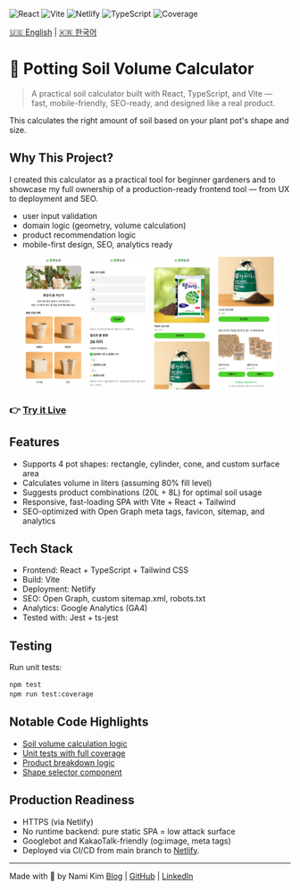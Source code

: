 ![React](https://img.shields.io/badge/React-18-blue?logo=react)
![Vite](https://img.shields.io/badge/Vite-4-purple?logo=vite)
![Netlify](https://img.shields.io/badge/Deployed%20on-Netlify-green?logo=netlify)
![TypeScript](https://img.shields.io/badge/TypeScript-%233178C6?logo=typescript&logoColor=white)
![Coverage](https://img.shields.io/badge/Coverage-100%25-brightgreen)

[🇺🇸 English](./README.md) | [🇰🇷 한국어](./README.ko.md)

# 🌱 Potting Soil Volume Calculator
> A practical soil calculator built with React, TypeScript, and Vite — fast, mobile-friendly, SEO-ready, and designed like a real product.

This calculates the right amount of soil based on your plant pot's shape and size.

## Why This Project?
I created this calculator as a practical tool for beginner gardeners and to showcase my full ownership of a production-ready frontend tool — from UX to deployment and SEO.

- user input validation
- domain logic (geometry, volume calculation)
- product recommendation logic
- mobile-first design, SEO, analytics ready

<p align="center">
  <img src="screenshot_1.png" alt="Screenshot 1" width="22%" />
  <img src="screenshot_2.png" alt="Screenshot 2" width="22%" />
  <img src="screenshot_3.png" alt="Screenshot 3" width="22%" />
  <img src="screenshot_4.png" alt="Screenshot 3" width="22%" />
</p>

### 👉 [Try it Live](https://soilcalc.changbitfarm.com)

## Features
- Supports 4 pot shapes: rectangle, cylinder, cone, and custom surface area
- Calculates volume in liters (assuming 80% fill level)
- Suggests product combinations (20L + 8L) for optimal soil usage
- Responsive, fast-loading SPA with Vite + React + Tailwind
- SEO-optimized with Open Graph meta tags, favicon, sitemap, and analytics

## Tech Stack
- Frontend: React + TypeScript + Tailwind CSS
- Build: Vite
- Deployment: Netlify
- SEO: Open Graph, custom sitemap.xml, robots.txt
- Analytics: Google Analytics (GA4)
- Tested with: Jest + ts-jest

## Testing
Run unit tests:
```bash
npm test
npm run test:coverage
```

## Notable Code Highlights

- [Soil volume calculation logic](./src/utils/calculator.ts)
- [Unit tests with full coverage](./src/utils/calculator.test.ts)
- [Product breakdown logic](./src/utils/breakdown.ts)
- [Shape selector component](./src/components/ShapeSelector.tsx)

## Production Readiness
- HTTPS (via Netlify)
- No runtime backend: pure static SPA = low attack surface
- Googlebot and KakaoTalk-friendly (og:image, meta tags)
- Deployed via CI/CD from main branch to [Netlify](https://soilcalc.changbitfarm.com).


---
Made with 🧡 by Nami Kim
[Blog](https://namixkim.com) | [GitHub](https://github.com/namikimlab) | [LinkedIn](https://linkedin.com/in/namixkim)